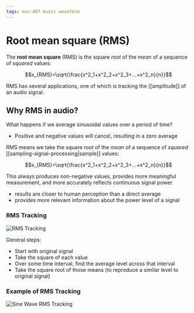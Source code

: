 ```yaml
---
tags: mus-407 music waveform
---
```


# Root mean square (RMS)

The **root mean square** (RMS) is the square _root_ of the _mean_ of a sequence of _squared_ values:

$$x_{RMS}=\sqrt{\frac{x^2_1+x^2_2+x^2_3+...+x^2_n}{n}}$$

RMS has several applications, one of which is tracking the [[amplitude]] of an audio signal.

## Why RMS in audio?

What happens if we average sinusoidal values over a period of time?

- Positive and negative values will cancel, resulting in a zero average

RMS means we take the square _root_ of the _mean_ of a sequence of _squared_ [[sampling-signal-processing|sample]] values:

$$x_{RMS}=\sqrt{\frac{x^2_1+x^2_2+x^2_3+...+x^2_n}{n}}$$

This always produces non-negative values, provides more meaningful measurement, and more accurately reflects continuous signal power.

- results are closer to human perception than a direct average
- provides more relevant information about the power level of a signal

### RMS Tracking

![RMS Tracking](../attachments/rms-tracking.png)

General steps:

- Start with original signal
- Take the square of each value
- Over some time interval, find the average level across that interval
- Take the square root of those means (to reproduce a similar level to original signal)

### Example of RMS Tracking

![Sine Wave RMS Tracking](../attachments/sine-wave-rms-tracking.png)
